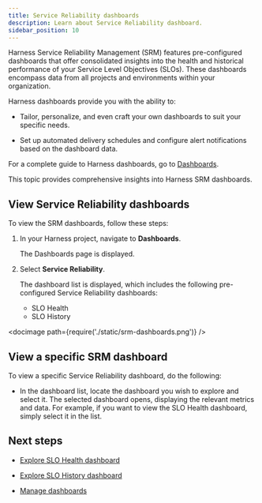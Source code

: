 ```yaml
---
title: Service Reliability dashboards
description: Learn about Service Reliability dashboard.
sidebar_position: 10
---
```


Harness Service Reliability Management (SRM) features pre-configured dashboards that offer consolidated insights into the health and historical performance of your Service Level Objectives (SLOs). These dashboards encompass data from all projects and environments within your organization.

Harness dashboards provide you with the ability to:

- Tailor, personalize, and even craft your own dashboards to suit your specific needs.
	
- Set up automated delivery schedules and configure alert notifications based on the dashboard data.

For a complete guide to Harness dashboards, go to [Dashboards](https://developer.harness.io/docs/category/dashboards-1).

This topic provides comprehensive insights into Harness SRM dashboards.


## View Service Reliability dashboards

To view the SRM dashboards, follow these steps:

1. In your Harness project, navigate to **Dashboards**. 

   The Dashboards page is displayed.
    
2. Select **Service Reliability**.
   
   The dashboard list is displayed, which includes the following pre-configured Service Reliability dashboards:

   - SLO Health
   - SLO History

<docimage path={require('./static/srm-dashboards.png')} />


## View a specific SRM dashboard

To view a specific Service Reliability dashboard, do the following:

- In the dashboard list, locate the dashboard you wish to explore and select it. The selected dashboard opens, displaying the relevant metrics and data. For example, if you want to view the SLO Health dashboard, simply select it in the list.


## Next steps

- [Explore SLO Health dashboard](./srm-dashboard-slo-health.md)
  
- [Explore SLO History dashboard](./srm-dashboard-slo-history.md)

- [Manage dashboards](./srm-manage-dashboard.md)



